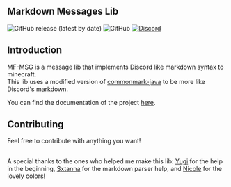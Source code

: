 ## Markdown Messages Lib 
<img alt="GitHub release (latest by date)" src="https://img.shields.io/github/v/release/ipsk/MF-MSG?label=version&style=flat-square"> <img alt="GitHub" src="https://img.shields.io/github/license/ipsk/MF-MSG?color=blue&style=flat-square"> <a href="https://mattstudios.me/discord"><img alt="Discord" src="https://img.shields.io/discord/493380790718038028?label=discord&style=flat-square"></a>

## Introduction
MF-MSG is a message lib that implements Discord like markdown syntax to minecraft.<br/>
This lib uses a modified version of <a href="https://github.com/atlassian/commonmark-java">commonmark-java</a> to be more like Discord's markdown.

You can find the documentation of the project <a href="https://mf.mattstudios.me/message/mf-msg">here</a>.

## Contributing
Feel free to contribute with anything you want!

##
A special thanks to the ones who helped me make this lib: <a href="https://github.com/Vshnv">Yugi</a> for the help in the beginning, <a href="https://github.com/Sxtanna">Sxtanna</a> for the markdown parser help, and <a href="https://github.com/Esophose">Nicole</a> for the lovely colors!


